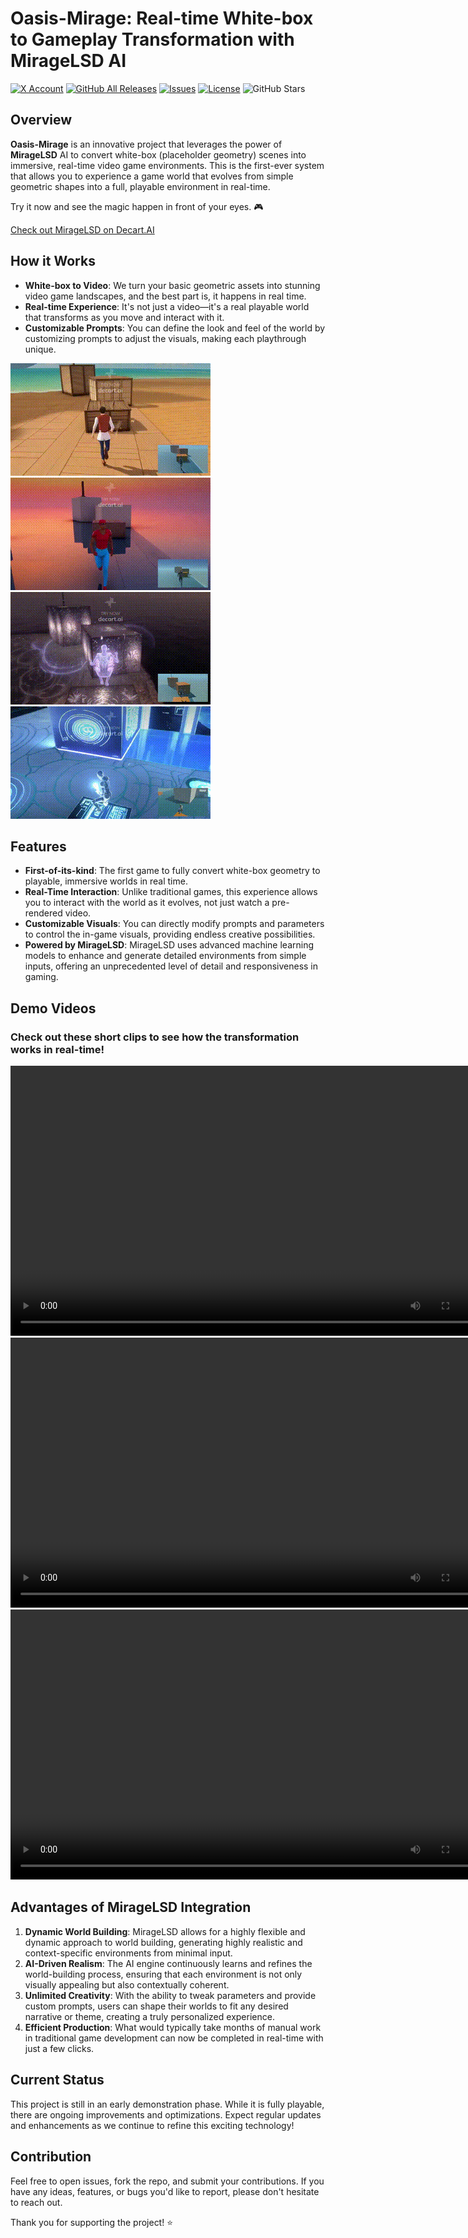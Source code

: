 # Oasis-Mirage: Real-time White-box to Gameplay Transformation with MirageLSD AI

[![X Account](https://img.shields.io/badge/Follow%20Me%20on-X-blue?logo=x&logoColor=white)](https://x.com/NanGua33592)
[![GitHub All Releases](https://img.shields.io/github/downloads/cronrpc/Oasis-Mirage/total)](https://github.com/cronrpc/Oasis-Mirage/releases)
[![Issues](https://img.shields.io/github/issues/cronrpc/Oasis-Mirage)](https://github.com/cronrpc/Oasis-Mirage/issues)
[![License](https://img.shields.io/github/license/cronrpc/Oasis-Mirage)](https://github.com/cronrpc/Oasis-Mirage/blob/main/LICENSE)
![GitHub Stars](https://img.shields.io/github/stars/cronrpc/Oasis-Mirage?style=social)

## Overview
**Oasis-Mirage** is an innovative project that leverages the power of **MirageLSD** AI to convert white-box (placeholder geometry) scenes into immersive, real-time video game environments. This is the first-ever system that allows you to experience a game world that evolves from simple geometric shapes into a full, playable environment in real-time.

Try it now and see the magic happen in front of your eyes. 🎮

[Check out MirageLSD on Decart.AI](https://mirage.decart.ai/)

## How it Works

- **White-box to Video**: We turn your basic geometric assets into stunning video game landscapes, and the best part is, it happens in real time.
- **Real-time Experience**: It's not just a video—it's a real playable world that transforms as you move and interact with it.
- **Customizable Prompts**: You can define the look and feel of the world by customizing prompts to adjust the visuals, making each playthrough unique.

![Demo 1](public/images/output.gif)
![Demo 2](public/images/output2.gif)
![Demo 3](public/images/output3.gif)
![Demo 4](public/images/output4.gif)

## Features

- **First-of-its-kind**: The first game to fully convert white-box geometry to playable, immersive worlds in real time.
- **Real-Time Interaction**: Unlike traditional games, this experience allows you to interact with the world as it evolves, not just watch a pre-rendered video.
- **Customizable Visuals**: You can directly modify prompts and parameters to control the in-game visuals, providing endless creative possibilities.
- **Powered by MirageLSD**: MirageLSD uses advanced machine learning models to enhance and generate detailed environments from simple inputs, offering an unprecedented level of detail and responsiveness in gaming.

## Demo Videos
### Check out these short clips to see how the transformation works in real-time!

<video width="768" height="432" controls>
  <source src="https://github.com/cronrpc/Oasis-Mirage/blob/main/public/videos/video01.mp4?raw=true" type="video/mp4">
  Video Demo 01
</video>

<video width="768" height="432" controls>
  <source src="https://github.com/cronrpc/Oasis-Mirage/blob/main/public/videos/video02.mp4?raw=true" type="video/mp4">
  Video Demo 02
</video>

<video width="768" height="432" controls>
  <source src="https://github.com/cronrpc/Oasis-Mirage/blob/main/public/videos/video03.mp4?raw=true" type="video/mp4">
  Video Demo 03
</video>

## Advantages of MirageLSD Integration

1. **Dynamic World Building**: MirageLSD allows for a highly flexible and dynamic approach to world building, generating highly realistic and context-specific environments from minimal input.
2. **AI-Driven Realism**: The AI engine continuously learns and refines the world-building process, ensuring that each environment is not only visually appealing but also contextually coherent.
3. **Unlimited Creativity**: With the ability to tweak parameters and provide custom prompts, users can shape their worlds to fit any desired narrative or theme, creating a truly personalized experience.
4. **Efficient Production**: What would typically take months of manual work in traditional game development can now be completed in real-time with just a few clicks.

## Current Status
This project is still in an early demonstration phase. While it is fully playable, there are ongoing improvements and optimizations. Expect regular updates and enhancements as we continue to refine this exciting technology!

## Contribution

Feel free to open issues, fork the repo, and submit your contributions. If you have any ideas, features, or bugs you'd like to report, please don't hesitate to reach out.

Thank you for supporting the project! ⭐